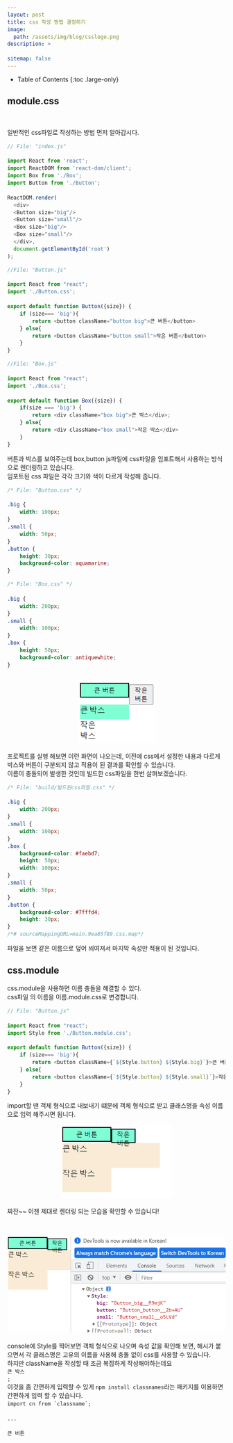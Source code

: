 ```yaml
---
layout: post
title: css 작성 방법 결정하기
image: 
  path: /assets/img/blog/csslogo.png
description: >
  
sitemap: false
---
```

<style>
.img{
  text-align : center;
}
span {
  font-style: italic serif;
  color: gray;
}
</style>

- Table of Contents
{:toc .large-only}

## module.css

<br>

일반적인 css파일로 작성하는 방법 먼저 알아갑시다.

~~~js
// File: "index.js"

import React from 'react';
import ReactDOM from 'react-dom/client';
import Box from './Box';
import Button from './Button';

ReactDOM.render(
  <div>
  <Button size="big"/>
  <Button size="small"/>
  <Box size="big"/>
  <Box size="small"/>
  </div>,
  document.getElementById('root')
);
~~~

~~~js
//File: "Button.js"

import React from "react";
import './Button.css';

export default function Button({size}) {
    if (size=== 'big'){
        return <button className="button big">큰 버튼</button>
    } else{
        return <button className="button small">작은 버튼</button>
    }
}
~~~

~~~js
//File: "Box.js"

import React from "react";
import './Box.css';

export default function Box({size}) {
    if(size === 'big') {
        return <div className="box big">큰 박스</div>;
    } else{
        return <div className="box small">작은 박스</div>
    }
}
~~~
버튼과 박스를 보여주는데 box,button js파일에 css파일을 임포트해서 사용하는 방식으로 렌더링하고 있습니다.
<br>
임포트된 css 파일은 각각 크기와 색이 다르게 작성해 줍니다.

~~~css
/* File: "Button.css" */

.big {
    width: 100px;
}
.small {
    width: 50px;
}
.button {
    height: 30px;
    background-color: aquamarine;
}
~~~

~~~css
/* File: "Box.css" */

.big {
    width: 200px;
}
.small {
    width: 100px;
}
.box {
    height: 50px;
    background-color: antiquewhite;
}
~~~

<br>
<div class="img">
<img src="/assets/img/blog/0617cssError.png" alt="cssError">
</div>
<br>
프로젝트를 실행 해보면 이런 화면이 나오는데, 이전에 css에서 설정한 내용과 다르게 박스와 버튼이 구분되지 않고 적용이 된 결과를 확인할 수 있습니다. <br>
이름이 충돌되어 발생한 것인데 빌드한 css파일을 한번 살펴보겠습니다.

~~~css
/* File: "build/빌드된css파일.css" */

.big {
    width: 200px;
}
.small {
    width: 100px;
}
.box {
    background-color: #faebd7;
    height: 50px;
    width: 100px;
}
.small {
    width: 50px;
}
.button {
    background-color: #7fffd4;
    height: 30px;
}
/*# sourceMappingURL=main.9ea85f89.css.map*/
~~~
파일을 보면 같은 이름으로 덮어 씌여져서 마지막 속성만 적용이 된 것입니다.

## css.module

css.module을 사용하면 이름 충돌을 해결할 수 있다.<br>
css파일 의 이름을 이름.module.css로 변경합니다.
~~~js
// File: "Button.js"

import React from "react";
import Style from './Button.module.css';

export default function Button({size}) {
    if (size=== 'big'){
        return <button className={`${Style.button} ${Style.big}`}>큰 버튼</button>
    } else{
        return <button className={`${Style.button} ${Style.small}`}>작은 버튼</button>
    }
}
~~~
import할 땐 객체 형식으로 내보내기 떄문에 객체 형식으로 받고 클래스명을 속성 이름으로 입력 해주시면 됩니다.
<br>
<div class="img">
<img src="/assets/img/blog/0617moduleCss.png" alt="moduleCss">
</div>
<br>
짜잔~~ 이젠 제대로 렌더링 되는 모습을 확인할 수 있습니다!

<h2 class="h3 hr-bottom"></h2>
<br>
<div class="img">
<img src="/assets/img/blog/style_console.png" alt="moduleCss">
</div>
<br>
console에 Style를 찍어보면 객체 형식으로 나오며 속성 값을 확인해 보면, 해시가 붙으면서 각 클래스명은 고유의 이름을 사용해 충돌 없이 css를 사용할 수 있습니다.<br>
하지만 className을 작성할 때 조금 복잡하게 작성해야하는데요<code><div className={`${Style.box} ${Style.big}`}>큰 박스</div>;</code><br>
이것을 좀 간편하게 입력할 수 있게 <code>npm install classnames</code>라는 패키지를 이용하면 간편하게 입력 할 수 있습니다.<br>
<code>import cn from `classname`;<br>
...<br>
<div className={cn(Style.Button, Style.Big)}>큰 버튼</div></code>